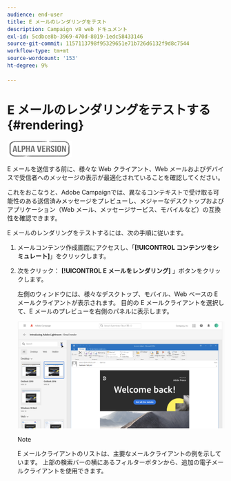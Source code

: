```yaml
---
audience: end-user
title: E メールのレンダリングをテスト
description: Campaign v8 web ドキュメント
exl-id: 5cdbce8b-3969-470d-8019-1edc58433146
source-git-commit: 1157113798f95329651e71b726d6132f9d8c7544
workflow-type: tm+mt
source-wordcount: '153'
ht-degree: 9%

---
```


# E メールのレンダリングをテストする {#rendering}

![](../assets/do-not-localize/badge.png)

E メールを送信する前に、様々な Web クライアント、Web メールおよびデバイスで受信者へのメッセージの表示が最適化されていることを確認してください。

これをおこなうと、Adobe Campaignでは、異なるコンテキストで受け取る可能性のある送信済みメッセージをプレビューし、メジャーなデスクトップおよびアプリケーション（Web メール、メッセージサービス、モバイルなど）の互換性を確認できます。

E メールのレンダリングをテストするには、次の手順に従います。

1. メールコンテンツ作成画面にアクセスし、「**[!UICONTROL コンテンツをシミュレート]**」をクリックします。

1. 次をクリック： **[!UICONTROL E メールをレンダリング]** 」ボタンをクリックします。

   左側のウィンドウには、様々なデスクトップ、モバイル、Web ベースの E メールクライアントが表示されます。 目的の E メールクライアントを選択して、E メールのプレビューを右側のパネルに表示します。

   ![](assets/render-context.png)

   >[!NOTE]
   >
   >E メールクライアントのリストは、主要なメールクライアントの例を示しています。 上部の検索バーの横にあるフィルターボタンから、追加の電子メールクライアントを使用できます。
